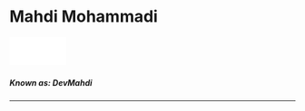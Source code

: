 <H1>Mahdi Mohammadi </H1>         <a href="#"><img width="50px" src="te.png" alt="" srcset=""></a><a href="#"><img width="50px" src="tw.png" alt="" srcset=""></a>
<h5>Known as: DevMahdi</h5>
<hr>

